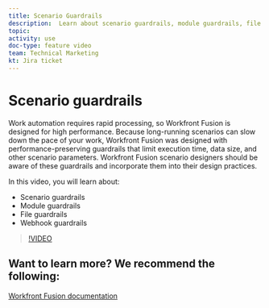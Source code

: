 ```yaml
---
title: Scenario Guardrails
description:  Learn about scenario guardrails, module guardrails, file guardrails, and webhook guardrails, all in [!DNL Adobe Workfront Fusion].
topic: 
activity: use
doc-type: feature video
team: Technical Marketing
kt: Jira ticket 
---
```

# Scenario guardrails

Work automation requires rapid processing, so Workfront Fusion is designed for high performance. Because long-running scenarios can slow down the pace of your work, Workfront Fusion was designed with performance-preserving guardrails that limit execution time, data size, and other scenario parameters. Workfront Fusion scenario designers should be aware of these guardrails and incorporate them into their design practices.

In this video, you will learn about:

* Scenario guardrails
* Module guardrails
* File guardrails
* Webhook guardrails

>[!VIDEO](https://video.tv.adobe.com/v/335314/?quality=12)

## Want to learn more? We recommend the following:

[Workfront Fusion documentation](https://experienceleague.adobe.com/docs/workfront/using/adobe-workfront-fusion/workfront-fusion-2.html?lang=en)
